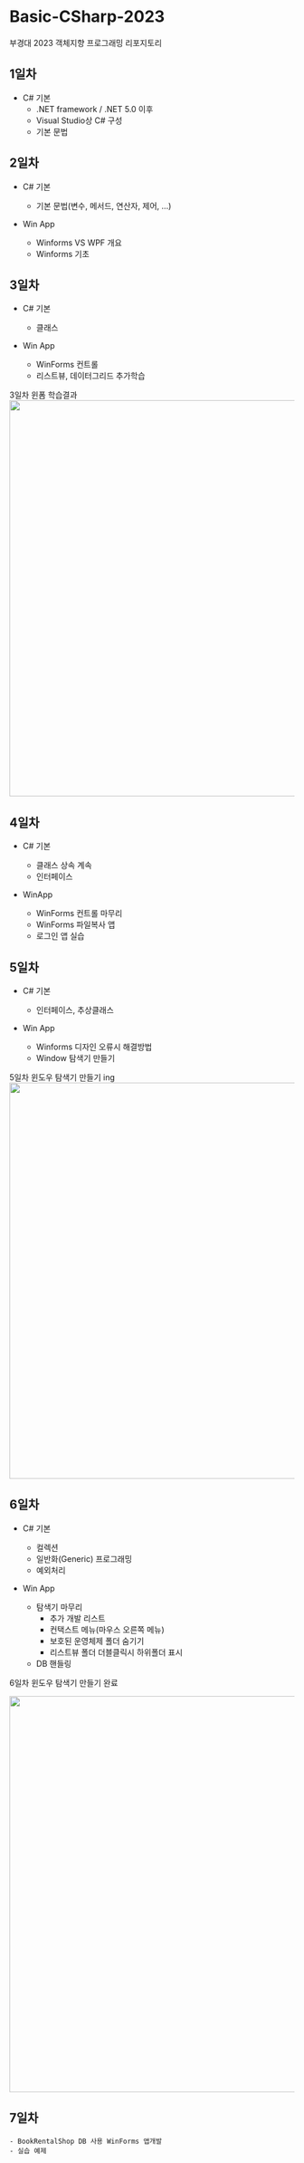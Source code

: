# Basic-CSharp-2023
부경대 2023 객체지향 프로그래밍 리포지토리


## 1일차
- C# 기본
	- .NET framework / .NET 5.0 이후
	- Visual Studio상 C# 구성
	- 기본 문법
	
## 2일차
- C# 기본
	- 기본 문법(변수, 메서드, 연산자, 제어, ...)

- Win App
	- Winforms VS WPF 개요
	- Winforms 기초


## 3일차
- C# 기본
	- 클래스 

- Win App
	- WinForms 컨트롤
	- 리스트뷰, 데이터그리드 추가학습

3일차 윈폼 학습결과
<img
src="https://raw.githubusercontent.com/TaeYoonSS/Basic-CSharp-2023/main/images/winform.png" width="700">


## 4일차
- C# 기본
	- 클래스 상속 계속
	- 인터페이스

- WinApp
	- WinForms 컨트롤 마무리
	- WinForms 파일복사 앱
	- 로그인 앱 실습


## 5일차
- C# 기본
	- 인터페이스, 추상클래스
	
- Win App
	- Winforms 디자인 오류시 해결방법
	- Window 탐색기 만들기

5일차 윈도우 탐색기 만들기 ing
<img
src="https://raw.githubusercontent.com/TaeYoonSS/Basic-CSharp-2023/main/images/winform2.png" width="700">


## 6일차
- C# 기본
	- 컬렉션
	- 일반화(Generic) 프로그래밍
	- 예외처리
	
- Win App
	- 탐색기 마무리
		- 추가 개발 리스트
		- 컨택스트 메뉴(마우스 오른쪽 메뉴)
		- 보호된 운영체제 폴더 숨기기
		- 리스트뷰 폴더 더블클릭시 하위폴더 표시
	- DB 핸들링

6일차 윈도우 탐색기 만들기 완료

<img
src="https://raw.githubusercontent.com/TaeYoonSS/Basic-CSharp-2023/main/images/winform3.png" width="700">


## 7일차
	- BookRentalShop DB 사용 WinForms 앱개발
	- 실습 예제
